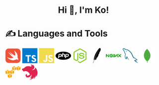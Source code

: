 <h1 align="center"> Hi 👋, I'm Ko! </h1>

<h1>✍️ Languages and Tools</h1>
<a href="https://developer.apple.com/swift" target="_blank" rel="noopener noreferrer"> <img src="https://raw.githubusercontent.com/devicons/devicon/master/icons/swift/swift-original.svg" alt="swift" width="50" height="50"></a>
<a href="https://www.typescriptlang.org" target="_blank" rel="noopener noreferrer"> <img src="https://raw.githubusercontent.com/devicons/devicon/master/icons/typescript/typescript-plain.svg" alt="typescript" width="50" height="50"></a>
<a href="https://developer.mozilla.org/en-US/docs/Web/JavaScript" target="_blank" rel="noopener noreferrer"> <img src="https://raw.githubusercontent.com/devicons/devicon/master/icons/javascript/javascript-plain.svg" alt="javascript" width="50" height="50"></a>
<a href="https://www.php.net" target="_blank" rel="noopener noreferrer"> <img src="https://raw.githubusercontent.com/devicons/devicon/master/icons/php/php-plain.svg" alt="php" width="50" height="50"></a>
<a href="https://nodejs.org/en" target="_blank" rel="noopener noreferrer"> <img src="https://raw.githubusercontent.com/devicons/devicon/master/icons/nodejs/nodejs-plain.svg" alt="nodejs" width="50" height="50"></a>
<a href="https://httpd.apache.org" target="_blank" rel="noopener noreferrer"> <img src="https://raw.githubusercontent.com/devicons/devicon/master/icons/apache/apache-plain.svg" alt="apache" width="50" height="50"></a>
<a href="https://www.nginx.com" target="_blank" rel="noopener noreferrer"> <img src="https://raw.githubusercontent.com/devicons/devicon/master/icons/nginx/nginx-original.svg" alt="nginx" width="50" height="50"></a>
<a href="https://www.mysql.com" target="_blank" rel="noopener noreferrer"> <img src="https://raw.githubusercontent.com/devicons/devicon/master/icons/mysql/mysql-plain.svg" alt="mysql" width="50" height="50"></a>
<a href="https://www.mongodb.com" target="_blank" rel="noopener noreferrer"> <img src="https://raw.githubusercontent.com/devicons/devicon/master/icons/mongodb/mongodb-plain.svg" alt="mongodb" width="50" height="50"></a>
<a href="https://aws.amazon.com/" target="_blank" rel="noopener noreferrer"> <img src="https://raw.githubusercontent.com/devicons/devicon/master/icons/amazonwebservices/amazonwebservices-original.svg" alt="amazonwebservice" width="50" height="50"></a>
<a href="https://nestjs.com" target="_blank" rel="noopener noreferrer"> <img src="https://raw.githubusercontent.com/devicons/devicon/master/icons/nestjs/nestjs-plain.svg" alt="nestjs" width="50" height="50"></a>
